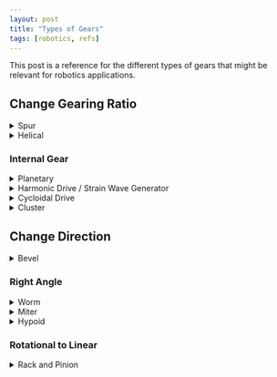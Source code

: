 ```yaml
---
layout: post
title: "Types of Gears"
tags: [robotics, refs]
---
```


This post is a reference for the different types of gears that might be relevant for robotics applications.

## Change Gearing Ratio

<details>
<summary>Spur</summary>
<div>
<p>A cylindrical gear with straight teeth that run parallel to the axis of rotation.</p>
<figure>
    <img src='/images/gears/spur.webp' />
    <figcaption>A spur gear, used to change the gearing ratio between two axels.</figcaption>
</figure>
</div>
</details>

<details>
<summary>Helical</summary>
<div>
<p>A cylindrical gear with angled teeth that form a helix shape around the gear.</p>
<figure>
    <img src='/images/gears/helical.webp' />
    <figcaption>A helical gear. Like a spur gear but capable of handling higher torques.</figcaption>
</figure>
</div>
</details>

### Internal Gear

<details>
<summary>Planetary</summary>
<div>
<p>A gear system in which multiple gears rotate around a central sun gear to transmit power and torque.</p>
<p>Gearing ratios for planetary gears typically max out around 10:1.</p>
<figure>
    <img src='/images/gears/planetary.webp' />
    <figcaption>A planetary gear assembly.</figcaption>
</figure>
</div>
</details>

<details>
<summary>Harmonic Drive / Strain Wave Generator</summary>
<div>
<p>A harmonic drive is a type of gear system that uses an elliptical flexure to transfer motion between a wave generator and a flexible cup. It offers high gear ratios, high accuracy, and zero backlash, making it useful in applications where precision is important.</p>
<p>The gearing ratio for a harmonic drive can be expressed as <code>r = E / (C - E)</code> where <code>E</code> is the number of teeth on the (outer) circular ring gear and <code>C</code> is the number of teeth on the (inner) elliptical gear.</p>
<p>For example, a gear with 50 outer teeth and 52 inner teeth would have a gearing ratio of <code>50 / (52 - 50) = 50 / 2 = 25</code>.</p>
<p>Note that the inner axel spins slower than the outer axel.</p>
<figure>
    <img src='/images/gears/harmonic.webp' />
    <figcaption>An example of a harmonic drive.</figcaption>
</figure>
</div>
</details>

<details>
<summary>Cycloidal Drive</summary>
<div>
<p>A cycloidal drive uses an eccentrically mounted cycloidal disc to transfer motion between a input shaft and a rotating output shaft. It offers high torque capacity and low noise, making it useful in industrial machinery.</p>
<p>The gearing ratio for a cycloidal drive can be expressed as <code>r = L / (P - L)</code> where <code>P</code> is the number of (outer) ring pins and <code>L</code> is the number of (inner) roller pins.</p>
<p>For example, a gear with 10 outer pins and 9 inner pins would have a gearing ratio of <code>9 / (10 - 9) = 9</code>.</p>
<p>Note that the inner axel spins slower than the outer axel.</p>
<figure>
    <img src='/images/gears/cycloidal.webp' />
    <figcaption>An example of a cycloidal drive.</figcaption>
</figure>
</div>
</details>

<details>
<summary>Cluster</summary>
<div>
<p>Two coaxial gears glued together. Simple enough to reason about.</p>
<figure>
    <img src='/images/gears/cluster.webp' />
    <figcaption>An example of a cluster gear.</figcaption>
</figure>
</div>
</details>

## Change Direction

<details>
<summary>Bevel</summary>
<div>
<p>A gear with angled teeth that intersect at a point and used to transfer motion between non-parallel shafts.</p>
<figure>
    <img src='/images/gears/bevel.webp' />
    <figcaption>A bevel gear.</figcaption>
</figure>
</div>
</details>

### Right Angle

<details>
<summary>Worm</summary>
<div>
<p>A gear with a screw-like shape that meshes with a helical gear and is used to transfer motion at a right angle. These are usually used for high torque applications because they have a big gearing ratio.</p>
<figure>
    <img src='/images/gears/worm.webp' />
    <figcaption>A worm gear.</figcaption>
</figure>
</div>
</details>

<details>
<summary>Miter</summary>
<div>
<p>A type of bevel gear that is designed to transfer power between two shafts that are at a right angle to each other.</p>
<figure>
    <img src='/images/gears/miter.webp' />
    <figcaption>A miter gear.</figcaption>
</figure>
</div>
</details>

<details>
<summary>Hypoid</summary>
<div>
<p>A bevel gear with non-intersecting axes and an offset between the shafts.</p>
<figure>
    <img src='/images/gears/hypoid.webp' />
    <figcaption>A hypoid gear.</figcaption>
</figure>
</div>
</details>

### Rotational to Linear

<details>
<summary>Rack and Pinion</summary>
<div>
<p>A gear in which a flat bar (the rack) meshes with a gear (the pinion) to convert rotational motion into linear motion.</p>
<figure>
    <img src='/images/gears/rack.webp' />
    <figcaption>A rack and pinion gear.</figcaption>
</figure>
</div>
</details>
